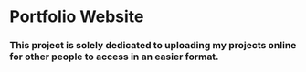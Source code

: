 # Portfolio Website

### This project is solely dedicated to uploading my projects online for other people to access in an easier format.
